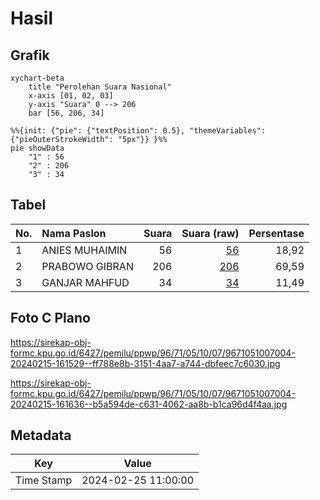# Hasil

## Grafik

```mermaid
xychart-beta
    title "Perolehan Suara Nasional"
    x-axis [01, 02, 03]
    y-axis "Suara" 0 --> 206
    bar [56, 206, 34]
```

```mermaid
%%{init: {"pie": {"textPosition": 0.5}, "themeVariables": {"pieOuterStrokeWidth": "5px"}} }%%
pie showData
    "1" : 56
    "2" : 206
    "3" : 34
```

## Tabel

| No. | Nama Paslon    | Suara | Suara (raw) | Persentase |
|:--- |:-------------- | -----:| -----------:| ----------:|
| 1   | ANIES MUHAIMIN | 56    | [56][p-1]   | 18,92      |
| 2   | PRABOWO GIBRAN | 206   | [206][p-2]  | 69,59      |
| 3   | GANJAR MAHFUD  | 34    | [34][p-3]   | 11,49      |


[p-1]: https://github.com/gigit-pemilu/pemilu-2024/blob/main/pilpres/hitung-suara/sub/96-papua-barat-daya/sub/71-kota-sorong/sub/05-sorong-utara/sub/1007-malasilen/sub/004-tps/sub/paslon-1.txt
[p-2]: https://github.com/gigit-pemilu/pemilu-2024/blob/main/pilpres/hitung-suara/sub/96-papua-barat-daya/sub/71-kota-sorong/sub/05-sorong-utara/sub/1007-malasilen/sub/004-tps/sub/paslon-2.txt
[p-3]: https://github.com/gigit-pemilu/pemilu-2024/blob/main/pilpres/hitung-suara/sub/96-papua-barat-daya/sub/71-kota-sorong/sub/05-sorong-utara/sub/1007-malasilen/sub/004-tps/sub/paslon-3.txt

## Foto C Plano

https://sirekap-obj-formc.kpu.go.id/6427/pemilu/ppwp/96/71/05/10/07/9671051007004-20240215-161529--ff788e8b-3151-4aa7-a744-dbfeec7c6030.jpg

https://sirekap-obj-formc.kpu.go.id/6427/pemilu/ppwp/96/71/05/10/07/9671051007004-20240215-161636--b5a594de-c631-4062-aa8b-b1ca96d4f4aa.jpg


## Metadata

| Key        | Value               |
| ---------- | ------------------- |
| Time Stamp | 2024-02-25 11:00:00 |



